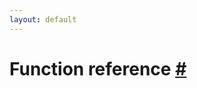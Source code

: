 ```yaml
---
layout: default
---
```


<h1 id="function-reference">Function reference <a href="#function-reference" title="Permalink">#</a></h1>




<!-- Note: This file is automatically generated from source code comments. Changes made in this file will be overridden. -->
